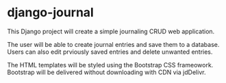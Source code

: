 # django-journal

This Django project will create a simple journaling CRUD web application. 

The user will be able to create journal entries and save them to a database. Users can also edit prviously saved entries and delete unwanted entries.

The HTML templates will be styled using the Bootstrap CSS frameowork. Bootstrap will be delivered without downloading with CDN via jdDelivr.
